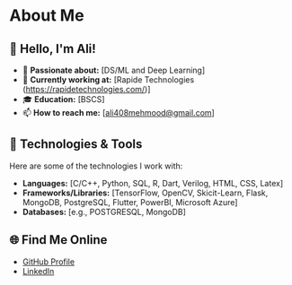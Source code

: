 # About Me

## 👋 Hello, I'm Ali!

- 🌟 **Passionate about:** [DS/ML and Deep Learning]
- 💼 **Currently working at:** [Rapide Technologies (https://rapidetechnologies.com/)]
- 🎓 **Education:** [BSCS]
- 📫 **How to reach me:** [ali408mehmood@gmail.com]

## 🔧 Technologies & Tools

Here are some of the technologies I work with:

- **Languages:** [C/C++, Python, SQL, R, Dart, Verilog, HTML, CSS, Latex]
- **Frameworks/Libraries:** [TensorFlow, OpenCV, Skicit-Learn, Flask, MongoDB, PostgreSQL, 
 Flutter, PowerBI, Microsoft Azure]
- **Databases:** [e.g., POSTGRESQL, MongoDB]

## 🌐 Find Me Online

- [GitHub Profile](https://github.com/yourusername)
- [LinkedIn](https://www.linkedin.com/in/ali-408-mehmood/)

